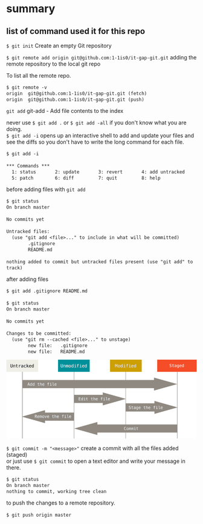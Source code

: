 # summary

## list of command used it for this repo


`$ git init` Create an empty Git repository  

`$ git remote add origin git@github.com:1-1is0/it-gap-git.git`
adding the remote repository to the local git repo  

To list all the remote repo.

```shell
$ git remote -v
origin  git@github.com:1-1is0/it-gap-git.git (fetch)
origin  git@github.com:1-1is0/it-gap-git.git (push)
```

`git add` git-add - Add file contents to the index  

never use `$ git add .` or `$ git add -all` if you don't know what you are doing.  
`$ git add -i` opens up an interactive shell to add and update your files and see the diffs
so you don't have to write the long command for each file.

```shell
$ git add -i

*** Commands ***
  1: status       2: update       3: revert       4: add untracked
  5: patch        6: diff         7: quit         8: help
```

before adding files with `git add`

```shell
$ git status
On branch master

No commits yet

Untracked files:
  (use "git add <file>..." to include in what will be committed)
        .gitignore
        README.md

nothing added to commit but untracked files present (use "git add" to track)
```

after adding files

```shell
$ git add .gitignore README.md

$ git status
On branch master

No commits yet

Changes to be committed:
  (use "git rm --cached <file>..." to unstage)
        new file:   .gitignore
        new file:   README.md
```

![git lifecycle](lifecycle.png)

`$ git commit -m "<message>"` create a commit with all the files added (staged)  
or just use `$ git commit` to open a text editor and write your message in there.

```shell
$ git status
On branch master
nothing to commit, working tree clean
```

to push the changes to a remote repository.

`$ git push origin master`
